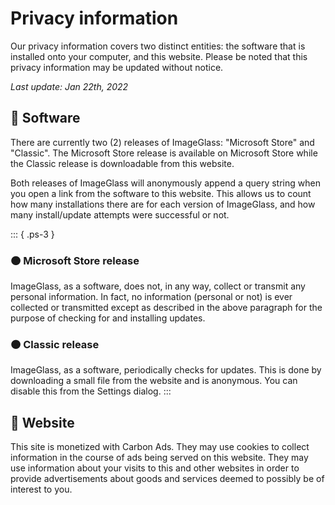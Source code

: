 # Privacy information
Our privacy information covers two distinct entities: the software that is installed onto your computer, and this website. Please be noted that this privacy information may be updated without notice.

*Last update: Jan 22th, 2022*


## 🔵 Software
There are currently two (2) releases of ImageGlass: "Microsoft Store" and "Classic". The Microsoft Store release is available on Microsoft Store while the Classic release is downloadable from this website.

Both releases of ImageGlass will anonymously append a query string when you open a link from the software to this website. This allows us to count how many installations there are for each version of ImageGlass, and how many install/update attempts were successful or not.


::: { .ps-3 }
### 🟠 Microsoft Store release
ImageGlass, as a software, does not, in any way, collect or transmit any personal information. In fact, no information (personal or not) is ever collected or transmitted except as described in the above paragraph for the purpose of checking for and installing updates.

### 🟠 Classic release
ImageGlass, as a software, periodically checks for updates. This is done by downloading a small file from the website and is anonymous. You can disable this from the Settings dialog.
:::


## 🔵 Website
This site is monetized with Carbon Ads. They may use cookies to collect information in the course of ads being served on this website. They may use information about your visits to this and other websites in order to provide advertisements about goods and services deemed to possibly be of interest to you.
